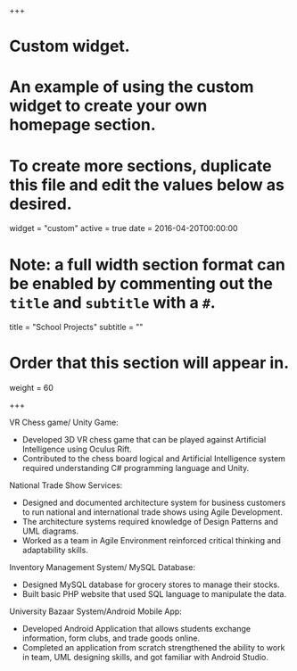 +++
# Custom widget.
# An example of using the custom widget to create your own homepage section.
# To create more sections, duplicate this file and edit the values below as desired.
widget = "custom"
active = true
date = 2016-04-20T00:00:00

# Note: a full width section format can be enabled by commenting out the `title` and `subtitle` with a `#`.
title = "School Projects"
subtitle = ""

# Order that this section will appear in.
weight = 60

+++

VR Chess game/ Unity Game:

   * Developed 3D VR chess game that can be played against Artificial Intelligence using Oculus Rift.
   * Contributed to the chess board logical and Artificial Intelligence system required understanding C# programming language and Unity.

National Trade Show Services:

   * Designed and documented architecture system for business customers to run national and international trade shows using Agile Development.
   * The architecture systems required knowledge of Design Patterns and UML diagrams.
   * Worked as a team in Agile Environment reinforced critical thinking and adaptability skills.

Inventory Management System/ MySQL Database:

   * Designed MySQL database for grocery stores to manage their stocks.
   * Built basic PHP website that used SQL language to manipulate the data.

University Bazaar System/Android Mobile App:
   * Developed Android Application that allows students exchange information, form clubs, and trade goods online.
   * Completed an application from scratch strengthened the ability to work in team, UML designing skills, and got familiar with Android Studio.
